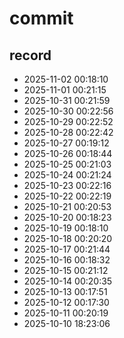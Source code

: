 # commit

## record
- 2025-11-02 00:18:10
- 2025-11-01 00:21:15
- 2025-10-31 00:21:59
- 2025-10-30 00:22:56
- 2025-10-29 00:22:52
- 2025-10-28 00:22:42
- 2025-10-27 00:19:12
- 2025-10-26 00:18:44
- 2025-10-25 00:21:03
- 2025-10-24 00:21:24
- 2025-10-23 00:22:16
- 2025-10-22 00:22:19
- 2025-10-21 00:20:53
- 2025-10-20 00:18:23
- 2025-10-19 00:18:10
- 2025-10-18 00:20:20
- 2025-10-17 00:21:44
- 2025-10-16 00:18:32
- 2025-10-15 00:21:12
- 2025-10-14 00:20:35
- 2025-10-13 00:17:51
- 2025-10-12 00:17:30
- 2025-10-11 00:20:19
- 2025-10-10 18:23:06
